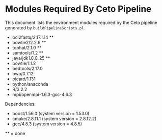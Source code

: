 # Modules Required By Ceto Pipeline

This document lists the environment modules required by the Ceto pipeline
generated by `buildPipelineScripts.pl`.

- bcl2fastq/2.17.1.14 **
- bowtie2/2.2.6 **
- tophat/2.1.0 **
- samtools/1.2 **
- java/jdk1.8.0_25 **
- bowtie/1.1.2
- bedtools/2.17.0
- bwa/0.7.12
- picard/1.131
- python/anaconda
- R/3.2.2
- mpi/openmpi-1.6.3-gcc-4.6.3

Dependencies:
- boost/1.56.0		(system version = 1.53.0)
- cmake/2.8.11.1	(system version = 2.8.12.2)
- gcc/4.8.3		(system version = 4.8.5)

** = done

